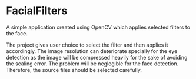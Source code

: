 # FacialFilters
A simple application created using OpenCV which applies selected filters to the face.


The project gives user choice to select the filter and then applies it accordingly. 
The image resolution can deteriorate specially for the eye detection as the image will be compressed heavily for the sake of avoiding the scaling error. 
The problem will be neglegible for the face detection. Therefore, the source files should be selected carefully.
